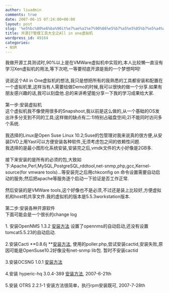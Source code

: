 ```yaml
---
author: liuadmin
comments: true
date: 2007-06-15 07:24:00+00:00
layout: post
slug: '%e5%bc%80%e6%ba%90it%e7%ae%a1%e7%90%86%e5%b7%a5%e5%85%b7%e5%a4%a7%e5%85%a8%e4%b9%8ball-in-one%e8%99%9a%e6%8b%9f%e6%9c%ba'
title: 开源IT管理工具大全之All in one虚拟机
wordpress_id: 49164
categories:
- NSM
---
```


我做开源工具测试时,90%以上是在VMWare虚拟机中实现的,本人比较懒一直没有学习Xen虚拟机的用法,等下次吧,一等要彻底开源是我的一个梦想呵呵!<br /><br />说说这个All in One虚拟机的想法,我只是想把所有的我熟悉的工具都安装和配置在一个虚拟机里,这样当有人需要给做Demo的时候,我可以很快的做一个分享.如果有朋友感兴趣的话,我可以刻盘他.总的来讲希望能分享一下我的学习成果给大家.<br /><br />第一步:安装虚拟机<br />这个虚拟机我不像使用很多的Snapshoot,我以前是这么做的,从一个基础的OS发出许多分支到不同的工具;这样做的缺点有二:1)特别占磁盘空间;2)不能同时访问多个系统.<br /><br />我选择的Linux是Open Suse Linux 10.2;Suse的包管理对我来说真的很方便,从安装DVD上用Yast可以方便安装各种软件,无须考虑包之间的依赖性问题.<br />我选择的是最小图形化系统安装,安装完之后,vmdk文件的大小好像是2GB多.<br /><br />接下来安装的是所有的必须的包,大致如下:Apache,Perl,MySQL,PostgreSQL,rddtool,net-snmp,php,gcc,Kernel-source(for vmware tools)...等安装完之后用chkconfig on 命令设置需要自动启动的服务;然后把apache等服务逐个启动一下验证是否工作正常.<br /><br />然后安装的是VMWare tools,这个好像也不是必须,不过还是装上比较好,方便虚拟机和host机共享文件.我的虚拟机的版本是5.5.3workstation版本.<br /><br />第二步:安装各种开源软件<br />下面可能会是一个很长的change log<br /><br />1. 安装OpenNMS 1.3.2 [安装方法](http://lzheng.blogspot.com/2007/05/install-opennms-132-on-opensuse-102.html) 设置了opennms的自动启动,还没有设置tomcat5.5.23的自动启动.<br /><br />2.安装Cacti **0.8.6j **[安装方法](http://lzheng.blogspot.com/2007/06/how-to-install-cacti-on-opensuse-102.html), 使用的poller.php,尝试安装cactid,安装失败,原因可能是OpenSuse10.2好像没有net-snmp lib包. 暂时不安装cactid<br /><br />3.安装OCSNG 1.0.1 [安装方法](http://lzheng.blogspot.com/2007/06/how-to-install-ocsng-101-on-opensuse.html)<br /><br />4.安装 hyperic-hq 3.0.4-389 [安装方法](http://lzheng.blogspot.com/2007/06/how-to-install-hyperic-hq-on-opensuse.html), 2007-6-21th<br /><br />5.安装 OTRS 2.2.1-1 安装方法很简单，执行rpm安装既可, 2007-7-28th<br /><br />

